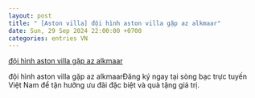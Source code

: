 ```yaml
---
layout: post
title: " [Aston villa] đội hình aston villa gặp az alkmaar"
date: Sun, 29 Sep 2024 22:00:00 +0700
categories: entries VN
---
```

[đội hình aston villa gặp az alkmaar](https://tietkiemnangluong.com.vn/ios/ti-le-2-in-1.html)

đội hình aston villa gặp az alkmaarĐăng ký ngay tại sòng bạc trực tuyến Việt Nam để tận hưởng ưu đãi đặc biệt và quà tặng giá trị.

